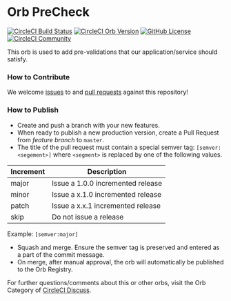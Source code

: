 # Orb PreCheck

[![CircleCI Build Status](https://circleci.com/gh/TiendaNube/precheck-orb.svg?style=shield "CircleCI Build Status")](https://circleci.com/gh/TiendaNube/precheck-orb) [![CircleCI Orb Version](https://badges.circleci.com/orbs/tiendanube/precheck)](https://circleci.com/orbs/registry/orb/tiendanube/precheck) [![GitHub License](https://img.shields.io/badge/license-MIT-lightgrey.svg)](https://raw.githubusercontent.com/TiendaNube/precheck-orb/master/LICENSE) [![CircleCI Community](https://img.shields.io/badge/community-CircleCI%20Discuss-343434.svg)](https://discuss.circleci.com/c/ecosystem/orbs)



This orb is used to add pre-validations that our application/service should satisfy.




### How to Contribute

We welcome [issues](https://github.com/TiendaNube/precheck-orb/issues) to and [pull requests](https://github.com/TiendaNube/precheck-orb/pulls) against this repository!

### How to Publish
* Create and push a branch with your new features.
* When ready to publish a new production version, create a Pull Request from _feature branch_ to `master`.
* The title of the pull request must contain a special semver tag: `[semver:<segement>]` where `<segment>` is replaced by one of the following values.

| Increment | Description|
| ----------| -----------|
| major     | Issue a 1.0.0 incremented release|
| minor     | Issue a x.1.0 incremented release|
| patch     | Issue a x.x.1 incremented release|
| skip      | Do not issue a release|

Example: `[semver:major]`

* Squash and merge. Ensure the semver tag is preserved and entered as a part of the commit message.
* On merge, after manual approval, the orb will automatically be published to the Orb Registry.


For further questions/comments about this or other orbs, visit the Orb Category of [CircleCI Discuss](https://discuss.circleci.com/c/orbs).

